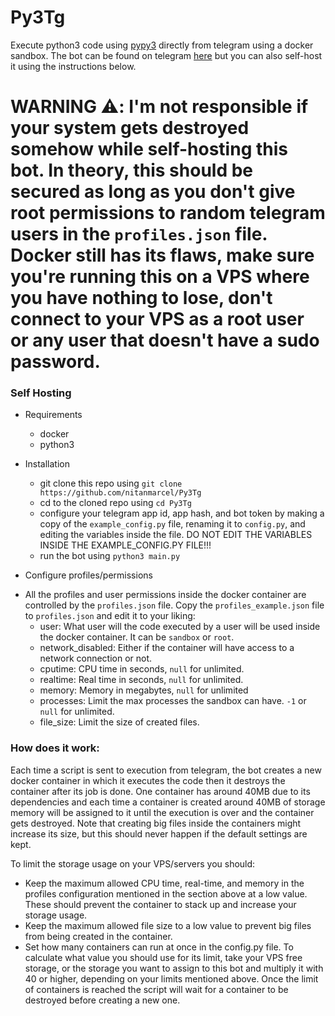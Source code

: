 # Py3Tg
Execute python3 code using [pypy3](https://www.pypy.org/features.html) directly from telegram using a docker sandbox. The bot can be found on telegram [here](https://t.me/py3tg_bot) but you can also self-host it using the instructions below.

# WARNING ⚠️: I'm not responsible if your system gets destroyed somehow while self-hosting this bot. In theory, this should be secured as long as you don't give root permissions to random telegram users in the `profiles.json` file. Docker still has its flaws, make sure you're running this on a VPS where you have nothing to lose,  don't connect to your VPS as a root user or any user that doesn't have a sudo password.
### Self Hosting

* Requirements
  - docker
  - python3

* Installation
  - git clone this repo using `git clone https://github.com/nitanmarcel/Py3Tg`
  - cd to the cloned repo using `cd Py3Tg`
  - configure your telegram app id, app hash, and bot token by making a copy of the `example_config.py` file, renaming it to `config.py`, and editing the variables inside the file. DO NOT EDIT THE VARIABLES INSIDE THE EXAMPLE_CONFIG.PY FILE!!!
  - run the bot using `python3 main.py`
  
* Configure profiles/permissions
- All the profiles and user permissions inside the docker container are controlled by the `profiles.json` file. Copy the `profiles_example.json` file to `profiles.json` and edit it to your liking:
  - user: What user will the code executed by a user will be used inside the docker container. It can be `sandbox` or `root`.
  - network_disabled: Either if the container will have access to a network connection or not.
  - cputime: CPU time in seconds, `null` for unlimited.
  - realtime: Real time in seconds, `null` for unlimited.
  - memory: Memory in megabytes, `null` for unlimited
  - processes: Limit the max processes the sandbox can have. `-1` or `null` for unlimited.
  - file_size: Limit the size of created files.


### How does it work:

Each time a script is sent to execution from telegram, the bot creates a new docker container in which it executes the code then it destroys the container after its job is done.
One container has around 40MB due to its dependencies and each time a container is created around 40MB of storage memory will be assigned to it until the execution is over and the container gets destroyed. Note that creating big files inside the containers might increase its size, but this should never happen if the default settings are kept.


To limit the storage usage on your VPS/servers you should:
- Keep the maximum allowed CPU time, real-time, and memory in the profiles configuration mentioned in the section above at a low value. These should prevent the container to stack up and increase your storage usage.
- Keep the maximum allowed file size to a low value to prevent big files from being created in the container.
- Set how many containers can run at once in the config.py file. To calculate what value you should use for its limit, take your VPS free storage, or the storage you want to assign to this bot and multiply it with 40 or higher, depending on your limits mentioned above. Once the limit of containers is reached the script will wait for a container to be destroyed before creating a new one.